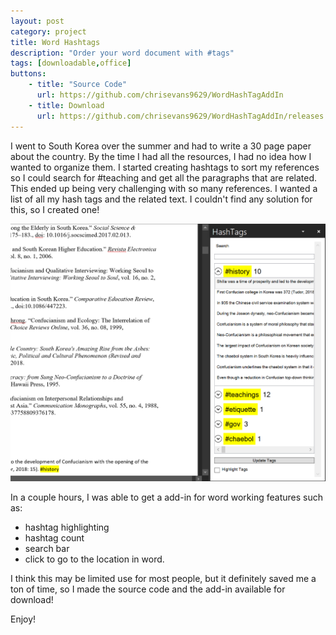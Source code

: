 ```yaml
---
layout: post
category: project
title: Word Hashtags
description: "Order your word document with #tags"
tags: [downloadable,office]
buttons:
    - title: "Source Code"
      url: https://github.com/chrisevans9629/WordHashTagAddIn
    - title: Download
      url: https://github.com/chrisevans9629/WordHashTagAddIn/releases
---
```


I went to South Korea over the summer and had to write a 30 page paper about the country.  By the time I had all the resources, I had no idea how I wanted to organize them.  I started creating hashtags to sort my references so I could search for #teaching and get all the paragraphs that are related.  This ended up being very challenging with so many references.  I wanted a list of all my hash tags and the related text.  I couldn't find any solution for this, so I created one!

![word example](/assets/images/word-tag.png)

In a couple hours, I was able to get a add-in for word working features such as:

- hashtag highlighting
- hashtag count
- search bar
- click to go to the location in word.

I think this may be limited use for most people, but it definitely saved me a ton of time, so I made the source code and the add-in available for download!

Enjoy!